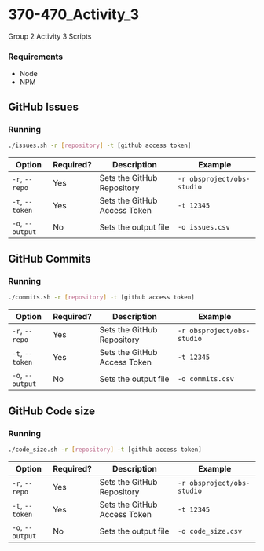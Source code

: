 # 370-470_Activity_3
Group 2 Activity 3 Scripts
### Requirements
- Node
- NPM

## GitHub Issues
### Running
```sh
./issues.sh -r [repository] -t [github access token]
```

| Option           | Required? | Description                  | Example                    |
|------------------|-----------|------------------------------|----------------------------|
| `-r`, `--repo`   | Yes       | Sets the GitHub Repository   | `-r obsproject/obs-studio` |
| `-t`, `--token`  | Yes       | Sets the GitHub Access Token | `-t 12345`                 |
| `-o`, `--output` | No        | Sets the output file         | `-o issues.csv`            |

## GitHub Commits
### Running
```sh
./commits.sh -r [repository] -t [github access token]
```

| Option           | Required? | Description                  | Example                    |
|------------------|-----------|------------------------------|----------------------------|
| `-r`, `--repo`   | Yes       | Sets the GitHub Repository   | `-r obsproject/obs-studio` |
| `-t`, `--token`  | Yes       | Sets the GitHub Access Token | `-t 12345`                 |
| `-o`, `--output` | No        | Sets the output file         | `-o commits.csv`           |
## GitHub Code size
### Running
```sh
./code_size.sh -r [repository] -t [github access token]
```

| Option           | Required? | Description                  | Example                    |
|------------------|-----------|------------------------------|----------------------------|
| `-r`, `--repo`   | Yes       | Sets the GitHub Repository   | `-r obsproject/obs-studio` |
| `-t`, `--token`  | Yes       | Sets the GitHub Access Token | `-t 12345`                 |
| `-o`, `--output` | No        | Sets the output file         | `-o code_size.csv`         |

